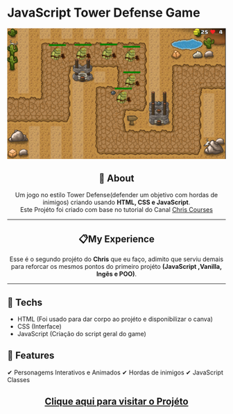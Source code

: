 #  **JavaScript Tower Defense Game**

![print do projeto](print.png)

<div align="center">

## 	&#127919; **About**
Um jogo no estilo Tower Defense(defender um objetivo com hordas de inimigos)
criando usando **HTML, CSS e JavaScript**. <br/>
Este Projéto foi criado com base no tutorial do Canal <a href="https://www.youtube.com/c/ChrisCourses">Chris Courses</a> 

</div>
<hr/>
<div align="center">

## 📋**My Experience**
Esse é o segundo projéto do **Chris** que eu faço, adimito que serviu demais para reforcar os mesmos pontos do primeiro projéto **(JavaScript ,Vanilla, Ingês e POO)**.

</div>
<hr style=""/>
<div>

## 🔧 **Techs**

* HTML (Foi usado para dar corpo ao projéto e disponibilizar o canva)
* CSS (Interface)
* JavaScript (Criação do script geral do game)

</div>
<div>

## &#127775; **Features**
&#10004; Personagems Interativos e Animados &#10004; Hordas de inimigos &#10004; JavaScript Classes

</div>
<div align="center">

## <a href="https://thiagofan-towerdefensegame.netlify.app">**Clique aqui para visitar o Projéto**</a>

</div>
